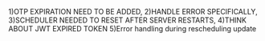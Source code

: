 1)OTP EXPIRATION NEED TO BE ADDED,
2)HANDLE ERROR SPECIFICALLY,
3)SCHEDULER NEEDED TO RESET AFTER SERVER RESTARTS,
4)THINK ABOUT JWT EXPIRED TOKEN
5)Error handling during rescheduling update

